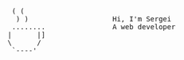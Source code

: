 <pre>
 ( (                     
  ) )                    Hi, I'm Sergei
 ........                A web developer
|      |]                
\      /
 `----'
</pre>
